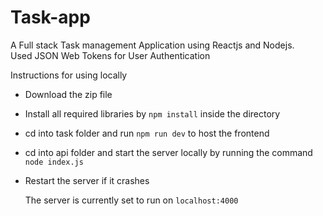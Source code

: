 # Task-app
A Full stack Task management Application using Reactjs and Nodejs.\
Used JSON Web Tokens for User Authentication


Instructions for using locally
- Download the zip file
- Install all required libraries by `npm install` inside the directory
- cd into task folder and run `npm run dev` to host the frontend
- cd into api folder and start the server locally by running the command `node index.js`
- Restart the server if it crashes


  The server is currently set to run on `localhost:4000`


